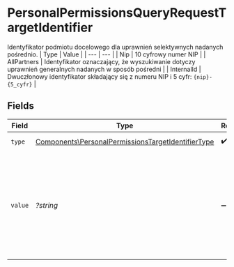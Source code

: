# PersonalPermissionsQueryRequestTargetIdentifier

Identyfikator podmiotu docelowego dla uprawnień selektywnych nadanych pośrednio.
| Type | Value |
| --- | --- |
| Nip | 10 cyfrowy numer NIP |
| AllPartners | Identyfikator oznaczający, że wyszukiwanie dotyczy uprawnień generalnych nadanych w sposób pośredni |
| InternalId | Dwuczłonowy identyfikator składający się z numeru NIP i 5 cyfr: `{nip}-{5_cyfr}` |


## Fields

| Field                                                                                                                       | Type                                                                                                                        | Required                                                                                                                    | Description                                                                                                                 |
| --------------------------------------------------------------------------------------------------------------------------- | --------------------------------------------------------------------------------------------------------------------------- | --------------------------------------------------------------------------------------------------------------------------- | --------------------------------------------------------------------------------------------------------------------------- |
| `type`                                                                                                                      | [Components\PersonalPermissionsTargetIdentifierType](../../Models/Components/PersonalPermissionsTargetIdentifierType.md)    | :heavy_check_mark:                                                                                                          | Typ identyfikatora.                                                                                                         |
| `value`                                                                                                                     | *?string*                                                                                                                   | :heavy_minus_sign:                                                                                                          | Wartość identyfikatora. W przypadku typu AllPartners należy pozostawić puste. W pozostałych przypadkach pole jest wymagane. |